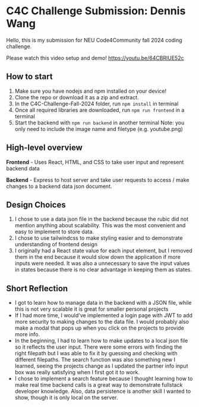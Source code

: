 # C4C Challenge Submission: Dennis Wang

Hello, this is my submission for NEU Code4Community fall 2024 coding challenge.

Please watch this video setup and demo!
https://youtu.be/64CBRlUE52c


## How to start

1. Make sure you have nodejs and npm installed on your device!
2. Clone the repo or download it as a zip and extract.
3. In the C4C-Challenge-Fall-2024 folder, run `npm install` in terminal
4. Once all required libraries are downloaded, run `npm run frontend` in a terminal
5. Start the backend with `npm run backend` in another terminal
   Note: you only need to include the image name and filetype (e.g. youtube.png)

## High-level overview

**Frontend** - Uses React, HTML, and CSS to take user input and represent backend data

**Backend** - Express to host server and take user requests to access / make changes to a backend data json document.

## Design Choices

1. I chose to use a data json file in the backend because the rubic did not mention anything about scalability. This was the most convenient and easy to implement to store data.
2. I chose to use tailwindcss to make styling easier and to demonstrate understanding of frontend design
3. I originally had a React state value for each input element, but I removed them in the end because it would slow down the application if more inputs were needed. It was also a unnecessary to save the input values in states because there is no clear advantage in keeping them as states.

## Short Reflection

- I got to learn how to manage data in the backend with a JSON file, while this is not very scalable it is great for smaller personal projects
- If I had more time, I would've implemented a login page with JWT to add more security to making changes to the data file. I would probably also make a modal that pops up when you click on the projects to provide more info.
- In the beginning, I had to learn how to make updates to a local json file so it reflects the user input. There were some errors with finding the right filepath but I was able to fix it by guessing and checking with different filepaths. The search function was also something new I learned, seeing the projects change as I updated the partner info input box was really satisfying when I first got it to work.
- I chose to implement a search feature because I thought learning how to make real time backend calls is a great way to demonstrate fullstack developer knowledge. Also, data persistence is another skill I wanted to show, though it is only local on the server.
